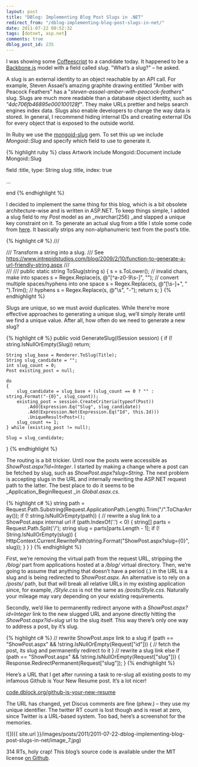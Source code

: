 ```yaml
---
layout: post
title: "DBlog: Implementing Blog Post Slugs in .NET"
redirect_from: "/dblog-implementing-blog-post-slugs-in-net/"
date: 2011-07-22 00:52:32
tags: [dotnet, asp.net]
comments: true
dblog_post_id: 235
---
```

I was showing some [Coffeescript](https://coffeescript.org/) to a candidate today. It happened to be a [Backbone.js](https://backbonejs.org/) model with a field called _slug_. "What’s a slug?" – he asked.

A slug is an external identity to an object reachable by an API call. For example, Steven Assael’s amazing graphite drawing entitled "Amber with Peacock Feathers" has a "_steven-assael-amber-with-peacock-feathers"_ slug. Slugs are much more readable than a database object identity, such as _"4dc706fb46895e000100128f"_. They make URLs prettier and helps search engines index data. Slugs also enable developers to change the way data is stored. In general, I recommend hiding internal IDs and creating external IDs for every object that is exposed to the outside world.

In Ruby we use the [mongoid-slug](https://github.com/mongoid/mongoid-slug) gem. To set this up we include _Mongoid::Slug_ and specify which field to use to generate it.

{% highlight ruby %}
class Artwork
  include Mongoid::Document
  include Mongoid::Slug

  field :title, type: String
  slug :title, index: true

  ...

end
{% endhighlight %}

I decided to implement the same thing for this blog, which is a bit obsolete architecture-wise and is written in ASP.NET. To keep things simple, I added a slug field to my _Post_ model as an _nvarchar(256) _and slapped a unique key constraint on it. To generate an actual slug from a title I stole some code from [here](https://web.archive.org/web/20120330194232/https://www.intrepidstudios.com/blog/2009/2/10/function-to-generate-a-url-friendly-string.aspx). It basically strips any non-alphanumeric text from the post’s title.

{% highlight c# %}
/// <summary>
/// Transform a string into a slug.
/// See https://www.intrepidstudios.com/blog/2009/2/10/function-to-generate-a-url-friendly-string.aspx
/// </summary>
/// <param name="s"></param>
/// <returns></returns>
public static string ToSlug(string s)
{
    s = s.ToLower();
    // invalid chars, make into spaces
    s = Regex.Replace(s, @"[^a-z0-9\s-]", "");
    // convert multiple spaces/hyphens into one space
    s = Regex.Replace(s, @"[\s-]+", " ").Trim();
    // hyphens
    s = Regex.Replace(s, @"\s", "-");
    return s;
}
{% endhighlight %}

Slugs are unique, so we must avoid duplicates. While there’re more effective approaches to generating a unique slug, we’ll simply iterate until we find a unique value. After all, how often do we need to generate a new slug?

{% highlight c# %}
public void GenerateSlug(ISession session)
{
    if (! string.IsNullOrEmpty(Slug))
        return;

    String slug_base = Renderer.ToSlug(Title);
    String slug_candidate = "";
    int slug_count = 0;
    Post existing_post = null;

    do
    {
        slug_candidate = slug_base + (slug_count == 0 ? "" : string.Format("-{0}", slug_count));
        existing_post = session.CreateCriteria(typeof(Post))
            .Add(Expression.Eq("Slug", slug_candidate))
            .Add(Expression.Not(Expression.Eq("Id", this.Id)))
            .UniqueResult<Post>();
        slug_count += 1;
    } while (existing_post != null);

    Slug = slug_candidate;
}
{% endhighlight %}

The routing is a bit trickier. Until now the posts were accessible as _ShowPost.aspx?id=Integer_. I started by making a change where a post can be fetched by slug, such as _ShowPost.aspx?slug=String_. The next problem is accepting slugs in the URL and internally rewriting the ASP.NET request path to the latter. The best place to do it seems to be _Application_BeginRequest _in _Global.asax.cs_.

{% highlight c# %}
string path = Request.Path.Substring(Request.ApplicationPath.Length).Trim("/".ToCharArray());
if (! string.IsNullOrEmpty(path))
{
    // rewrite a slug link to a ShowPost.aspx internal url
    if (path.IndexOf('.') < 0)
    {
        string[] parts = Request.Path.Split('/');
        string slug = parts[parts.Length - 1];
        if (! String.IsNullOrEmpty(slug))
        {
            HttpContext.Current.RewritePath(string.Format("ShowPost.aspx?slug={0}", slug));
        }
    }
}
{% endhighlight %}

First, we’re removing the virtual path from the request URL, stripping the _/blog/_ part from applications hosted at a _/blog/_ virtual directory. Then, we’re going to assume that anything that doesn’t have a period (.) in the URL is a slug and is being redirected to _ShowPost.aspx_. An alternative is to rely on a _/posts/_ path, but that will break all relative URLs in my existing application since, for example, _/Style.css_ is not the same as _/posts/Style.css_. Naturally your mileage may vary depending on your existing requirements.

Secondly, we’d like to permanently redirect anyone with a _ShowPost.aspx?id=Integer_ link to the new slugged URL and anyone directly hitting the _ShowPost.aspx?id=slug_ url to the slug itself. This way there’s only one way to address a post, by it’s slug.

{% highlight c# %}
// rewrite ShowPost.aspx link to a slug
if (path == "ShowPost.aspx" && !string.IsNullOrEmpty(Request["id"]))
{
    // fetch the post, its slug and permanently redirect to it
}
// rewrite a slug link
else if (path == "ShowPost.aspx" && !string.IsNullOrEmpty(Request["slug"]))
{
    Response.RedirectPermanent(Request["slug"]);
}
{% endhighlight %}

Here’s a URL that I get after running a task to re-slug all existing posts to my infamous Github is Your New Resume post. It’s a lot nicer!

[code.dblock.org/github-is-your-new-resume](https://code.dblock.org/github-is-your-new-resume)

The URL has changed, yet Discus comments are fine (phew.) – they use my unique identifier. The twitter RT count is lost though and is reset at zero, since Twitter is a URL-based system. Too bad, here’s a screenshot for the memories.

![]({{ site.url }}/images/posts/2011/2011-07-22-dblog-implementing-blog-post-slugs-in-net/image_7.jpg)

314 RTs, holy crap! This blog’s source code is available under the MIT license [on Github](https://github.com/dblock/dblog).

